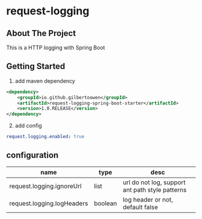 # request-logging
## About The Project
This is a HTTP logging with Spring Boot
## Getting Started

1. add maven dependency

```xml
<dependency>
    <groupId>io.github.gilbertoowen</groupId>
    <artifactId>request-logging-spring-boot-starter</artifactId>
    <version>1.0.RELEASE</version>
</dependency>
```

2. add config

```yaml
request.logging.enabled: true
```

## configuration

|name|type| desc                                            |
|---|---|-------------------------------------------------| 
|request.logging.ignoreUrl|list| url do not log, support ant path style patterns |
|request.logging.logHeaders|boolean| log header or not, default false                |


